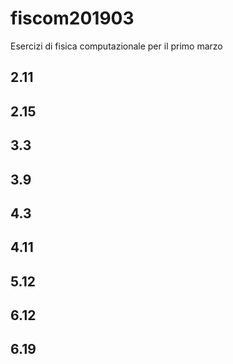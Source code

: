 # fiscom201903
Esercizi di fisica computazionale per il primo marzo 
## 2.11
    
## 2.15
## 3.3
## 3.9
## 4.3
## 4.11
## 5.12
## 6.12
## 6.19

